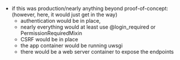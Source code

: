 - if this was production/nearly anything beyond proof-of-concept: (however, here, it would just get in the way)
  - authentication would be in place,
  - nearly everything would at least use @login_required or PermissionRequiredMixin
  - CSRF would be in place
  - the app container would be running uwsgi
  - there would be a web server container to expose the endpoints
